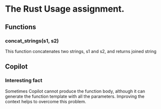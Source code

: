 # The Rust Usage assignment.

## Functions

### concat_strings(s1, s2)
This function concatenates two strings, s1 and s2, and returns joined string

## Copilot
### Interesting fact
Sometimes Copilot cannot produce the function body, although it can generate the function template with all the parameters. Improving the context helps to overcome this problem.
